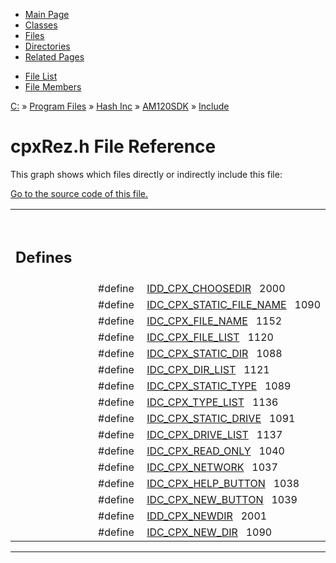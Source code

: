 <div class="tabs">

- [Main Page](index.md)
- [Classes](annotated.md)
- <span id="current">[Files](files.md)</span>
- [Directories](dirs.md)
- [Related Pages](pages.md)

</div>

<div class="tabs">

- [File List](files.md)
- [File Members](globals.md)

</div>

<div class="nav">

<a href="dir_C_3A_2F.md" class="el">C:</a> » <a href="dir_C_3A_2FProgram_20Files_2F.md" class="el">Program Files</a> » <a href="dir_C_3A_2FProgram_20Files_2FHash_20Inc_2F.md" class="el">Hash Inc</a> » <a href="dir_C_3A_2FProgram_20Files_2FHash_20Inc_2FAM120SDK_2F.md" class="el">AM120SDK</a> » <a href="dir_C_3A_2FProgram_20Files_2FHash_20Inc_2FAM120SDK_2FInclude_2F.md" class="el">Include</a>

</div>

# cpxRez.h File Reference

This graph shows which files directly or indirectly include this file:

<span class="image placeholder" original-image-src="cpxRez_8h__dep__incl.gif" original-image-title="" border="0" usemap="#C:/Program Files/Hash Inc/AM120SDK/Include/cpxRez.hdep_map"></span>

[Go to the source code of this file.](cpxRez_8h-source.md)

<table data-border="0" data-cellpadding="0" data-cellspacing="0">
<colgroup>
<col style="width: 50%" />
<col style="width: 50%" />
</colgroup>
<tbody>
<tr>
<td></td>
<td></td>
</tr>
<tr>
<td colspan="2"><br />
&#10;<h2 id="defines">Defines</h2></td>
</tr>
<tr>
<td class="memItemLeft" style="text-align: right;" data-nowrap="" data-valign="top">#define </td>
<td class="memItemRight" data-valign="bottom"><a href="cpxRez_8h.md#2a50810b86131ce203259af9bae3322e" class="el">IDD_CPX_CHOOSEDIR</a>   2000</td>
</tr>
<tr>
<td class="memItemLeft" style="text-align: right;" data-nowrap="" data-valign="top">#define </td>
<td class="memItemRight" data-valign="bottom"><a href="cpxRez_8h.md#c3194a6e9e943375acf8f975fdece46a" class="el">IDC_CPX_STATIC_FILE_NAME</a>   1090</td>
</tr>
<tr>
<td class="memItemLeft" style="text-align: right;" data-nowrap="" data-valign="top">#define </td>
<td class="memItemRight" data-valign="bottom"><a href="cpxRez_8h.md#94ee92c154629856b049b05a1885a426" class="el">IDC_CPX_FILE_NAME</a>   1152</td>
</tr>
<tr>
<td class="memItemLeft" style="text-align: right;" data-nowrap="" data-valign="top">#define </td>
<td class="memItemRight" data-valign="bottom"><a href="cpxRez_8h.md#0bf824a6d3c3a39d4e908db14c3fa972" class="el">IDC_CPX_FILE_LIST</a>   1120</td>
</tr>
<tr>
<td class="memItemLeft" style="text-align: right;" data-nowrap="" data-valign="top">#define </td>
<td class="memItemRight" data-valign="bottom"><a href="cpxRez_8h.md#7f53690f8099429373f4907100a5999f" class="el">IDC_CPX_STATIC_DIR</a>   1088</td>
</tr>
<tr>
<td class="memItemLeft" style="text-align: right;" data-nowrap="" data-valign="top">#define </td>
<td class="memItemRight" data-valign="bottom"><a href="cpxRez_8h.md#13f57bd11ec335c2a269eda89b599adc" class="el">IDC_CPX_DIR_LIST</a>   1121</td>
</tr>
<tr>
<td class="memItemLeft" style="text-align: right;" data-nowrap="" data-valign="top">#define </td>
<td class="memItemRight" data-valign="bottom"><a href="cpxRez_8h.md#f58b89ce80fac6b956ccffac651351ec" class="el">IDC_CPX_STATIC_TYPE</a>   1089</td>
</tr>
<tr>
<td class="memItemLeft" style="text-align: right;" data-nowrap="" data-valign="top">#define </td>
<td class="memItemRight" data-valign="bottom"><a href="cpxRez_8h.md#eeb1de21a8d1827791e88e4cecd136e9" class="el">IDC_CPX_TYPE_LIST</a>   1136</td>
</tr>
<tr>
<td class="memItemLeft" style="text-align: right;" data-nowrap="" data-valign="top">#define </td>
<td class="memItemRight" data-valign="bottom"><a href="cpxRez_8h.md#6db2b2a273caa726f86f4a7e9c575031" class="el">IDC_CPX_STATIC_DRIVE</a>   1091</td>
</tr>
<tr>
<td class="memItemLeft" style="text-align: right;" data-nowrap="" data-valign="top">#define </td>
<td class="memItemRight" data-valign="bottom"><a href="cpxRez_8h.md#8f6b38ad6fa72db61775d9f8bd4712c9" class="el">IDC_CPX_DRIVE_LIST</a>   1137</td>
</tr>
<tr>
<td class="memItemLeft" style="text-align: right;" data-nowrap="" data-valign="top">#define </td>
<td class="memItemRight" data-valign="bottom"><a href="cpxRez_8h.md#9e3a7f8f61495c1073a502cbeaaa89da" class="el">IDC_CPX_READ_ONLY</a>   1040</td>
</tr>
<tr>
<td class="memItemLeft" style="text-align: right;" data-nowrap="" data-valign="top">#define </td>
<td class="memItemRight" data-valign="bottom"><a href="cpxRez_8h.md#6a8b3b8c3a980f57d42b5c629f74f2cb" class="el">IDC_CPX_NETWORK</a>   1037</td>
</tr>
<tr>
<td class="memItemLeft" style="text-align: right;" data-nowrap="" data-valign="top">#define </td>
<td class="memItemRight" data-valign="bottom"><a href="cpxRez_8h.md#8c180b1081ff8e6c379aa569e882efc0" class="el">IDC_CPX_HELP_BUTTON</a>   1038</td>
</tr>
<tr>
<td class="memItemLeft" style="text-align: right;" data-nowrap="" data-valign="top">#define </td>
<td class="memItemRight" data-valign="bottom"><a href="cpxRez_8h.md#a02815eedd272cc4f23e3a7cb07fe01e" class="el">IDC_CPX_NEW_BUTTON</a>   1039</td>
</tr>
<tr>
<td class="memItemLeft" style="text-align: right;" data-nowrap="" data-valign="top">#define </td>
<td class="memItemRight" data-valign="bottom"><a href="cpxRez_8h.md#f051924490eb3dc88b71b3a86b89015b" class="el">IDD_CPX_NEWDIR</a>   2001</td>
</tr>
<tr>
<td class="memItemLeft" style="text-align: right;" data-nowrap="" data-valign="top">#define </td>
<td class="memItemRight" data-valign="bottom"><a href="cpxRez_8h.md#8413bd1ee28ccb88488c342de1e55076" class="el">IDC_CPX_NEW_DIR</a>   1090</td>
</tr>
</tbody>
</table>

------------------------------------------------------------------------

